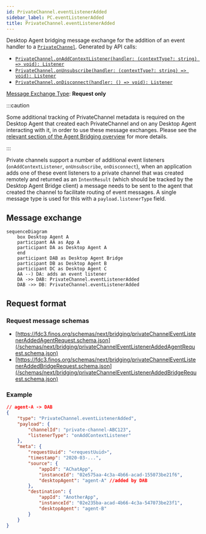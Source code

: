 ```yaml
---
id: PrivateChannel.eventListenerAdded
sidebar_label: PC.eventListenerAdded
title: PrivateChannel.eventListenerAdded
---
```


Desktop Agent bridging message exchange for the addition of an event handler to a [`PrivateChannel`](../../api/ref/PrivateChannel). Generated by API calls:

- [`PrivateChannel.onAddContextListener(handler: (contextType?: string) => void): Listener`](../../api/ref/PrivateChannel#onaddcontextlistener)
- [`PrivateChannel.onUnsubscribe(handler: (contextType?: string) => void): Listener`](../../api/ref/PrivateChannel#onunsubscribe)
- [`PrivateChannel.onDisconnect(handler: () => void): Listener`](../../api/ref/PrivateChannel#ondisconnect)

[Message Exchange Type](../spec#individual-message-exchanges): **Request only**

:::caution

Some additional tracking of PrivateChannel metadata is required on the Desktop Agent that created each PrivateChannel and on any Desktop Agent interacting with it, in order to use these message exchanges. Please see the [relevant section of the Agent Bridging overview](../spec#privatechannels) for more details.

:::

Private channels support a number of additional event listeners (`onAddContextListener`, `onUnsubscribe`, `onDisconnect`), when an application adds one of these event listeners to a private channel that was created remotely and returned as an `IntentResult` (which should be tracked by the Desktop Agent Bridge client) a message needs to be sent to the agent that created the channel to facilitate routing of event messages. A single message type is used for this with a `payload.listenerType` field.

## Message exchange

```mermaid
sequenceDiagram
    box Desktop Agent A
    participant AA as App A
    participant DA as Desktop Agent A
    end
    participant DAB as Desktop Agent Bridge
    participant DB as Desktop Agent B
    participant DC as Desktop Agent C
    AA --) DA: adds an event listener
    DA ->> DAB: PrivateChannel.eventListenerAdded
    DAB ->> DB: PrivateChannel.eventListenerAdded
```

## Request format

### Request message schemas

- [https://fdc3.finos.org/schemas/next/bridging/privateChannelEventListenerAddedAgentRequest.schema.json](/schemas/next/bridging/privateChannelEventListenerAddedAgentRequest.schema.json)
- [https://fdc3.finos.org/schemas/next/bridging/privateChannelEventListenerAddedBridgeRequest.schema.json](/schemas/next/bridging/privateChannelEventListenerAddedBridgeRequest.schema.json)

### Example

```json
// agent-A -> DAB
{
    "type": "PrivateChannel.eventListenerAdded",
    "payload": {
        "channelId": "private-channel-ABC123",
        "listenerType": "onAddContextListener"
    },
    "meta": {
        "requestUuid": "<requestUuid>",
        "timestamp": "2020-03-...",
        "source": {
            "appId": "AChatApp",
            "instanceId": "02e575aa-4c3a-4b66-acad-155073be21f6",
            "desktopAgent": "agent-A" //added by DAB
        },
        "destination": {
            "appId": "AnotherApp",
            "instanceId": "02e235ba-acad-4b66-4c3a-547073be23f1",
            "desktopAgent": "agent-B"
        }
    }
}
```
